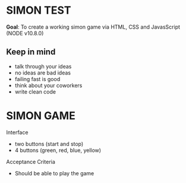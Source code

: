# SIMON TEST

**Goal**: To create a working simon game via HTML, CSS and JavasScript (NODE v10.8.0)

## Keep in mind
- talk through your ideas
- no ideas are bad ideas
- failing fast is good
- think about your coworkers
- write clean code

# SIMON GAME

Interface
- two buttons (start and stop)
- 4 buttons (green, red, blue, yellow)

Acceptance Criteria
- Should be able to play the game
